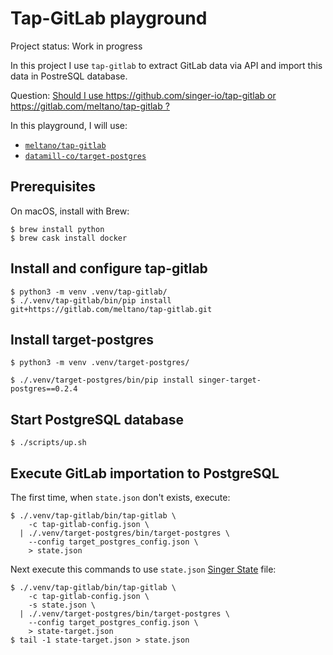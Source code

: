 # Tap-GitLab playground

Project status: Work in progress

In this project I use `tap-gitlab` to extract GitLab data via API and import this data in PostreSQL database.

Question: [Should I use https://github.com/singer-io/tap-gitlab or https://gitlab.com/meltano/tap-gitlab ?](https://github.com/singer-io/tap-gitlab/issues/19)

In this playground, I will use:

- [`meltano/tap-gitlab`](https://gitlab.com/meltano/tap-gitlab)
- [`datamill-co/target-postgres`](https://github.com/datamill-co/target-postgres)

## Prerequisites

On macOS, install with Brew:

```
$ brew install python
$ brew cask install docker
```

## Install and configure tap-gitlab

```
$ python3 -m venv .venv/tap-gitlab/
$ ./.venv/tap-gitlab/bin/pip install git+https://gitlab.com/meltano/tap-gitlab.git
```

## Install target-postgres

```
$ python3 -m venv .venv/target-postgres/
```

```
$ ./.venv/target-postgres/bin/pip install singer-target-postgres==0.2.4
```

## Start PostgreSQL database

```
$ ./scripts/up.sh
```

## Execute GitLab importation to PostgreSQL

The first time, when `state.json` don't exists, execute:

```
$ ./.venv/tap-gitlab/bin/tap-gitlab \
    -c tap-gitlab-config.json \
  | ./.venv/target-postgres/bin/target-postgres \
    --config target_postgres_config.json \
    > state.json
```

Next execute this commands to use `state.json` [Singer State](https://github.com/singer-io/getting-started/blob/master/docs/CONFIG_AND_STATE.md) file:

```
$ ./.venv/tap-gitlab/bin/tap-gitlab \
    -c tap-gitlab-config.json \
    -s state.json \
  | ./.venv/target-postgres/bin/target-postgres \
    --config target_postgres_config.json \
    > state-target.json
$ tail -1 state-target.json > state.json
```
